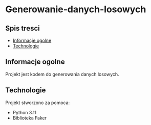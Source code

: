 # Generowanie-danych-losowych

## Spis tresci
* [Informacje ogolne](#informacje-ogolne)
* [Technologie](#technologie)

## Informacje ogolne
Projekt jest kodem do generowania danych losowych.
	
## Technologie
Projekt stworzono za pomoca:
* Python 3.11
* Biblioteka Faker